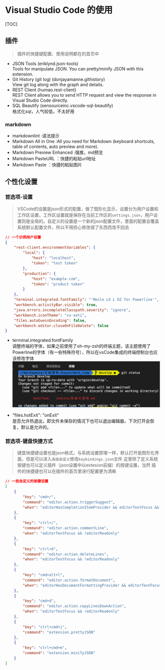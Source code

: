 # Visual Studio Code 的使用

[TOC]

## 插件
>插件的快捷键配置、使用说明都在的首页中

- JSON Tools (eriklynd.json-tools)  
Tools for manipulate JSON. You can pretty/minify JSON with this extension.
- Git History (git log) (donjayamanne.githistory)  
View git log along with the graph and details.
- REST Client (humao.rest-client)  
REST Client allows you to send HTTP request and view the response in Visual Studio Code directly.
- SQL Beautify (sensourceinc.vscode-sql-beautify)  
格式化sql，人气较低，不太好用

### markdown

- markdownlint  :语法提示
- Markdown All in One   :All you need for Markdown (keyboard shortcuts, table of contents, auto preview and more).
- Markdown Preview Enhanced :强推，md预览
- Markdown PasteURL ：快捷的粘贴url地址
- Markdown Paste    ：快捷的粘贴图片


## 个性化设置
### 首选项-设置
>VSCode的设置是json形式的配置，做了图形化显示，设置分为用户设置和工作区设置，工作区设置就是保存在当前工作区的`settings.json`，用户设置则是全局的。自定义的设置是一个新的json配置文件，里面的配置会覆盖系统默认配置文件，所以不用担心修改错了东西而改不回去

``` json
// 一个示例用户设置
{
    "rest-client.environmentVariables": {
        "local": {
            "host": "localhost",
            "token": "test token"
        },
        "production": {
            "host": "example.com",
            "token": "product token"
        }
    },
    "terminal.integrated.fontFamily": "'Meslo LG L DZ for Powerline'",
    "workbench.activityBar.visible": true,
    "java.errors.incompleteClasspath.severity": "ignore",
    "workbench.iconTheme": "vs-seti",
    "files.autoGuessEncoding": false,
    "workbench.editor.closeOnFileDelete": false
}
```

- terminal.integrated.fontFamily  
调整终端的字体，如果之前使用了oh-my-zsh的终端主题，该主题使用了Powerline的字体（有一些特殊符号），所以在vsCode集成的终端控制台也应该修改字体
![](media/15023566387149.png)

- "files.hotExit": "onExit"  
是否允许热退出，即文件未保存的情况下也可以退出编辑器，下次打开会恢复，默认是允许的。


### 首选项-键盘快捷方式
> 键盘快捷键设置也是json格式，与系统设置原理一样，默认打开是图形化界面，但是可以进入`高级自定义`修改`keybindings.json`文件
> 这里除了定义系统按键也可以定义插件（json设置中以extesion前缀）的按键设置，当然 插件的快捷键也可以在插件的首页里进行配置更为清晰

``` json
// 一些自定义的按键设置
[
    {
        "key": "cmd+/",
        "command": "editor.action.triggerSuggest",
        "when": "editorHasCompletionItemProvider && editorTextFocus && !editorReadonly"
    },
    {
        "key": "ctrl+/",
        "command": "editor.action.commentLine",
        "when": "editorTextFocus && !editorReadonly"
    },
    {
        "key": "ctrl+d",
        "command": "editor.action.deleteLines",
        "when": "editorTextFocus && !editorReadonly"
    },
    {
        "key": "cmd+alt+l",
        "command": "editor.action.formatDocument",
        "when": "editorHasDocumentFormattingProvider && editorTextFocus && !editorReadonly"
    },
    {
        "key": "cmd+d",
        "command": "editor.action.copyLinesDownAction",
        "when": "editorTextFocus && !editorReadonly"
    },
    {
        "key": "ctrl+cmd+j",
        "command": "extension.prettyJSON"
    },
    {
        "key": "ctrl+cmd+m",
        "command": "extension.minifyJSON"
    }
]
```

